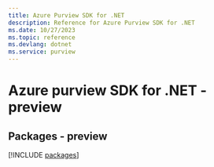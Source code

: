 ```yaml
---
title: Azure Purview SDK for .NET
description: Reference for Azure Purview SDK for .NET
ms.date: 10/27/2023
ms.topic: reference
ms.devlang: dotnet
ms.service: purview
---
```

# Azure purview SDK for .NET - preview
## Packages - preview
[!INCLUDE [packages](purview-index.md)]